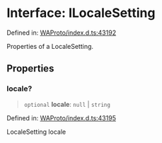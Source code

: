 # Interface: ILocaleSetting

Defined in: [WAProto/index.d.ts:43192](https://github.com/Fokusdotid/Baileys/blob/a954da2ee3c892812cf9528a5a214092693c872f/WAProto/index.d.ts#L43192)

Properties of a LocaleSetting.

## Properties

### locale?

> `optional` **locale**: `null` \| `string`

Defined in: [WAProto/index.d.ts:43195](https://github.com/Fokusdotid/Baileys/blob/a954da2ee3c892812cf9528a5a214092693c872f/WAProto/index.d.ts#L43195)

LocaleSetting locale
